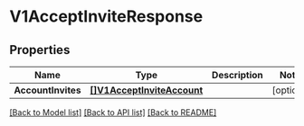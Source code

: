 # V1AcceptInviteResponse

## Properties

Name | Type | Description | Notes
------------ | ------------- | ------------- | -------------
**AccountInvites** | [**[]V1AcceptInviteAccount**](v1AcceptInviteAccount.md) |  | [optional] 

[[Back to Model list]](../README.md#documentation-for-models) [[Back to API list]](../README.md#documentation-for-api-endpoints) [[Back to README]](../README.md)


